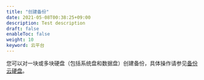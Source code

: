```yaml
---
title: "创建备份"
date: 2021-05-08T00:38:25+09:00
description: Test description
draft: false
enableToc: false
weight: 10
keyword: 云平台
---
```


您可以对一块或多块硬盘（包括系统盘和数据盘）创建备份，具体操作请参见[备份云硬盘](/storage/disk/manual/create_snapshot/)。

